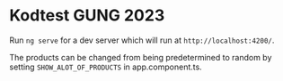 # Kodtest GUNG 2023

Run `ng serve` for a dev server which will run at `http://localhost:4200/`.

The products can be changed from being predetermined to random by setting `SHOW_ALOT_OF_PRODUCTS` in app.component.ts. 
